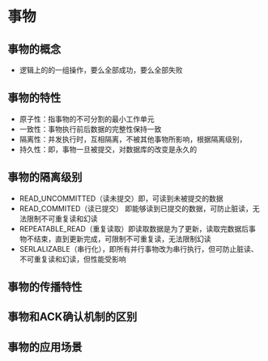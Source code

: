 #  事物

## 事物的概念
        
  * 逻辑上的的一组操作，要么全部成功，要么全部失败

## 事物的特性
  * 原子性：指事物的不可分割的最小工作单元
  * 一致性：事物执行前后数据的完整性保持一致
  * 隔离性：并发执行时，互相隔离，不被其他事物所影响，根据隔离级别，
  * 持久性：即，事物一旦被提交，对数据库的改变是永久的

## 事物的隔离级别
  * READ_UNCOMMITTED（读未提交）即，可读到未被提交的数据
  * READ_COMMITED（读已提交） 即能够读到已提交的数据，可防止脏读，无法限制不可重复读和幻读
  * REPEATABLE_READ（重复读取）即读取数据是为了更新，读取完数据后事物不结束，直到更新完成，可限制不可重复读，无法限制幻读
  * SERLALIZABLE（串行化），即所有并行事物改为串行执行，但可防止脏读、不可重复读和幻读，但性能受影响
## 事物的传播特性

## 事物和ACK确认机制的区别

## 事物的应用场景